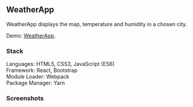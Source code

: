 ## WeatherApp

WeatherApp displays the map, temperature and humidity in a chosen city.

Demo: [WeatherApp](https://tamaramarr.github.io/WeatherApp/).

### Stack

Languages: HTML5, CSS3, JavaScript (ES6)<br />
Framework: React, Bootstrap<br />
Module Loader: Webpack<br />
Package Manager: Yarn<br />

### Screenshots

